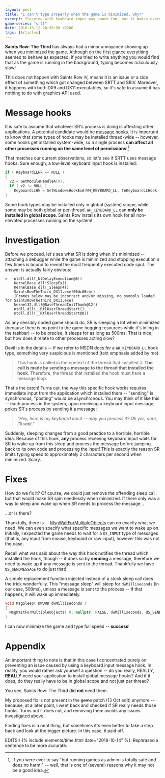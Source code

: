 ```yaml
---
layout: post
title: "I can't type properly when the game is minimized, why?"
excerpt: Sleeping with keyboard input may sound fun, but it makes everyone else upset.
game-series: "srtt"
date: 2018-10-12 20:30:00 +0200
tags: [Articles]
---
```


**Saints Row: The Third** has always had a minor annoyance showing up when you minimized the game. Although on the first glance everything seemed to behave as expected,
if you tried to write anything you would find that as the game is running in the background, typing becomes ridiculously slow!

This does not happen with Saints Row IV, means it is an issue or a side effect of something which got changed between SRTT and SRIV.
Moreover, it happens with both DX9 and DX11 executables, so it's safe to assume it has nothing to do with graphics API used.

Message hooks
=============

It is safe to assume that whatever SR's process is doing is affecting other applications.
A potential candidate would be [message hooks](https://docs.microsoft.com/en-us/windows/desktop/winmsg/using-hooks).
It is important to know that some types of hooks may be installed thread-wide -- however, some hooks get installed system-wide,
so a single process **can affect all other processes running on the same level of permissions**![^1]

That matches our current observations, so let's see if SRTT uses message hooks. Sure enough, a low-level keyboard input hook is installed:

```cpp
if ( KeyboardLLHk == NULL )
{
  v2 = GetModuleHandleA(0);
  if ( v2 != NULL )
    KeyboardLLHk = SetWindowsHookExA(WH_KEYBOARD_LL, fnKeyboardLLHook, v2, 0);
}
```

Some hook types may be installed only in global (system) scope, while some may be both global or per-thread. `WH_KEYBOARD_LL` can **only be installed in global scope**.
Saints Row installs its own hook for all non-elevated processes running on the system!

Investigation
=============

Before we proceed, let's see what SR is doing when it's minimized -- attaching a debugger while the game is minimized and stopping execution a few times
is bound to reveal the most frequently executed code spot. The answer is actually fairly obvious:

```
>	ntdll.dll!_NtDelayExecution@8()
 	KernelBase.dll!SleepEx()
 	KernelBase.dll!_Sleep@4()
 	SaintsRowTheThird_DX11.exe!00dc86eb()
 	[Frames below may be incorrect and/or missing, no symbols loaded for SaintsRowTheThird_DX11.exe]
 	kernel32.dll!@BaseThreadInitThunk@12()
 	ntdll.dll!__RtlUserThreadStart()
 	ntdll.dll!__RtlUserThreadStart@8()
```

As any sensibly coded game should do, SR is sleeping a lot when minimized (because there is no point to the game hogging resources while it's idling in the taskbar)
-- to be precise, it sleeps for as long as 500ms.
That is nice, but how does it relate to other processes acting slow?

Devil is in the details -- if we refer to MSDN docs for a `WH_KEYBOARD_LL` hook type, something very suspicious is mentioned (text emphasis added by me):
> This hook is called in the context of the thread that installed it. **The call is made by sending a message to the thread that installed the hook**.
> Therefore, the thread that installed the hook must have a message loop.

That's the catch! Turns out, the way this specific hook works requires immediate input from the application which installed them -- "sending" is synchronous, "posting" would be asynchronous.
You may think of it like this -- each process in the system, upon receiving a keyboard input message, pokes SR's process by sending it a message:
> *"Hey, here is my keyboard input -- may you process it? Oh yes, sure, I'll wait."*

Suddenly, sleeping changes from a good practice to a horrible, horrible idea.
Because of this hook, **any** process receiving keyboard input waits for SR to wake up from this sleep and process the message before jumping back to its own code and processing the input!
This is exactly the reason SR limits typing speed to approximately 2 characters per second when minimized. Scary.

Fixes
=====

How do we fix it? Of course, we could just remove the offending sleep call, but that would make SR spin needlessly when minimized.
If there only was a way to sleep and wake up when SR needs to process the message...

...or is there?

Thankfully, there is -- [MsgWaitForMultipleObjects](https://docs.microsoft.com/en-us/windows/desktop/api/winuser/nf-winuser-msgwaitformultipleobjects) can do exactly what we need.
We can even specify what specific messages we want to wake up on. Initially, I expected the game needs to wait for a `QS_INPUT` type of messages (that is, any input from mouse, keyboard or raw input),
however this was not the case.

Recall what was said about the way this hook notifies the thread which installed the hook, though -- it does so by **sending** a message,
therefore we need to wake up if any message is sent to the thread. Thankfully we have `QS_SENDMESSAGE` to do just that!

A simple replacement function injected instead of a stock sleep call does the trick wonderfully. This "message sleep" will sleep for `dwMilliseconds` (in our case, 500ms),
unless a message is sent to the process -- if that happens, it will wake up immediately.
```cpp
void MsgSleep( DWORD dwMilliseconds )
{
  MsgWaitForMultipleObjects( 0, nullptr, FALSE, dwMilliseconds, QS_SENDMESSAGE );
}
```

I can now minimize the game and type full speed -- **success**!

Appendix
========

An important thing to note is that in this case I concentrated purely on preventing an issue caused by using a keyboard input message hook.
In reality, you would rather ask yourself a question -- do you really, REALLY, **REALLY** need your application to install global message hooks?
And if it does, do they really have to be in global scope and not just per thread?

You see, Saints Row: The Third did **not** need them.

My proposed fix is not present in the ~~game~~ patch (13 Oct edit) anymore -- because, at a later point, I went back and checked if SR really needs those hooks.
Turns out it does not, and removing them avoids any issues investigated above.

Finding fixes is a neat thing, but sometimes it's even better to take a step back and look at the bigger picture. In this case, it paid off.

EDITS:\\
{% include elements/time.html date="2018-10-14" %}: Rephrased a sentence to be more accurate.

[^1]: If you were ever to say "but running games as admin is totally safe and does no harm!" -- well, that is one of (several) reasons why it may not be a good idea.